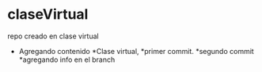 # claseVirtual
repo creado en clase virtual
* Agregando contenido
*Clase virtual, 
*primer commit.
*segundo commit
      *agregando info en el branch
      